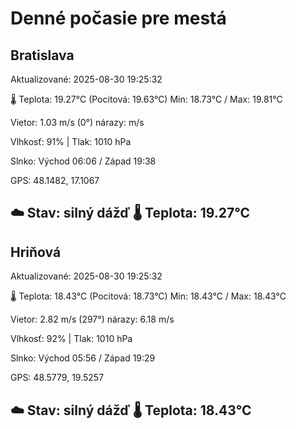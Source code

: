 ﻿# Denné počasie pre mestá

## Bratislava
Aktualizované: 2025-08-30 19:25:32

🌡️ Teplota: 19.27°C 
(Pocitová: 19.63°C)
Min: 18.73°C / Max: 19.81°C

Vietor: 1.03 m/s    (0°) 
nárazy:  m/s

Vlhkosť: 91% | Tlak: 1010 hPa

Slnko: Východ 06:06 / Západ 19:38

GPS: 48.1482, 17.1067

☁️ Stav: silný dážď        🌡️ Teplota: 19.27°C
---

## Hriňová
Aktualizované: 2025-08-30 19:25:32

🌡️ Teplota: 18.43°C 
(Pocitová: 18.73°C)
Min: 18.43°C / Max: 18.43°C

Vietor: 2.82 m/s (297°)
nárazy: 6.18 m/s

Vlhkosť: 92% | Tlak: 1010 hPa

Slnko: Východ 05:56 / Západ 19:29

GPS: 48.5779, 19.5257

☁️ Stav: silný dážď        🌡️ Teplota: 18.43°C
---
